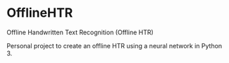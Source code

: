 # OfflineHTR
Offline Handwritten Text Recognition (Offline HTR)

Personal project to create an offline HTR using a neural network in Python 3.